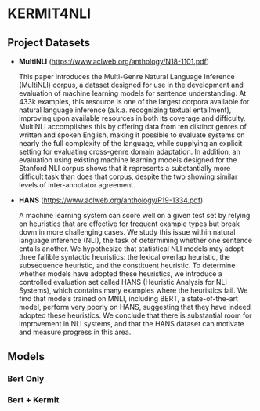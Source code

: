# KERMIT4NLI

## Project Datasets

- **MultiNLI** (https://www.aclweb.org/anthology/N18-1101.pdf)

  This paper introduces the Multi-Genre Natural Language Inference (MultiNLI) corpus, a
  dataset designed for use in the development
  and evaluation of machine learning models for
  sentence understanding. At 433k examples,
  this resource is one of the largest corpora available for natural language inference (a.k.a. recognizing textual entailment), improving upon
  available resources in both its coverage and
  difficulty. MultiNLI accomplishes this by offering data from ten distinct genres of written
  and spoken English, making it possible to evaluate systems on nearly the full complexity of
  the language, while supplying an explicit setting for evaluating cross-genre domain adaptation. In addition, an evaluation using existing machine learning models designed for the
  Stanford NLI corpus shows that it represents a
  substantially more difficult task than does that
  corpus, despite the two showing similar levels
  of inter-annotator agreement.

- **HANS** (https://www.aclweb.org/anthology/P19-1334.pdf)

  A machine learning system can score well on
  a given test set by relying on heuristics that are
  effective for frequent example types but break
  down in more challenging cases. We study this
  issue within natural language inference (NLI),
  the task of determining whether one sentence
  entails another. We hypothesize that statistical NLI models may adopt three fallible syntactic heuristics: the lexical overlap heuristic,
  the subsequence heuristic, and the constituent
  heuristic. To determine whether models have
  adopted these heuristics, we introduce a controlled evaluation set called HANS (Heuristic Analysis for NLI Systems), which contains
  many examples where the heuristics fail. We
  find that models trained on MNLI, including
  BERT, a state-of-the-art model, perform very
  poorly on HANS, suggesting that they have
  indeed adopted these heuristics. We conclude
  that there is substantial room for improvement
  in NLI systems, and that the HANS dataset can
  motivate and measure progress in this area.


## Models

### Bert Only

### Bert + Kermit
